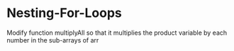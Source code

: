 # Nesting-For-Loops
Modify function multiplyAll so that it multiplies the product variable by each number in the sub-arrays of arr
